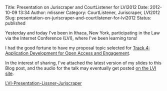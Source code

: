 Title: Presentation on Juriscraper and CourtListener for LVI2012
Date: 2012-10-09 13:34
Author: mlissner
Category: CourtListener, Juriscraper, LVI2012
Slug: presentation-on-juriscraper-and-courtlistener-for-lvi2012
Status: published

Yesterday and today I've been in Ithaca, New York, participating in the
Law via the Internet Conference (LVI), where I've been learning tons!

I had the good fortune to have my proposal topic selected for [Track 4:
Application Development for Open Access and
Engagement](http://blog.law.cornell.edu/lvi2012/overview/track-4-application-development-for-open-access-and-engagement/).

In the interest of sharing, I've attached the latest version of my
slides to this Blog post, and the audio for the talk may eventually get
posted [on the LVI
site](http://blog.law.cornell.edu/lvi2012/presentation/wrangling-court-data-on-a-national-level/).

[LVI-Presentation-Lissner-Juriscraper](http://freelawproject.org/wp-content/uploads/2013/07/LVI-Presentation-Lissner-Juriscraper.pdf)

